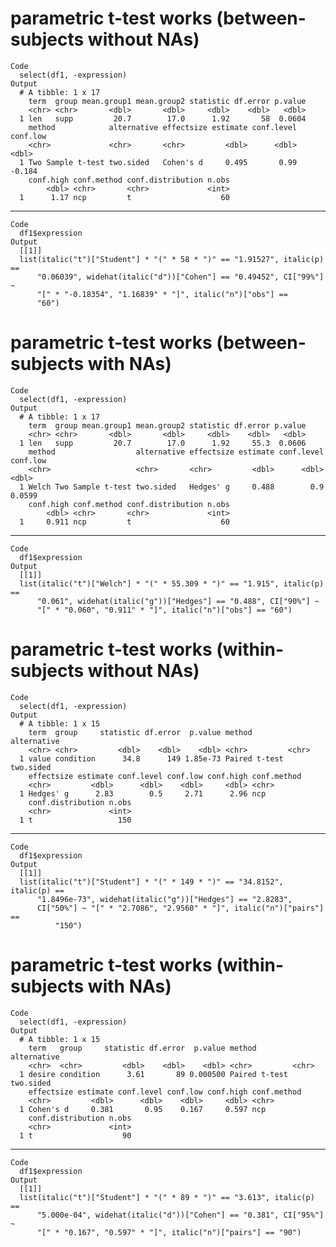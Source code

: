 # parametric t-test works (between-subjects without NAs)

    Code
      select(df1, -expression)
    Output
      # A tibble: 1 x 17
        term  group mean.group1 mean.group2 statistic df.error p.value
        <chr> <chr>       <dbl>       <dbl>     <dbl>    <dbl>   <dbl>
      1 len   supp         20.7        17.0      1.92       58  0.0604
        method            alternative effectsize estimate conf.level conf.low
        <chr>             <chr>       <chr>         <dbl>      <dbl>    <dbl>
      1 Two Sample t-test two.sided   Cohen's d     0.495       0.99   -0.184
        conf.high conf.method conf.distribution n.obs
            <dbl> <chr>       <chr>             <int>
      1      1.17 ncp         t                    60

---

    Code
      df1$expression
    Output
      [[1]]
      list(italic("t")["Student"] * "(" * 58 * ")" == "1.91527", italic(p) == 
          "0.06039", widehat(italic("d"))["Cohen"] == "0.49452", CI["99%"] ~ 
          "[" * "-0.18354", "1.16839" * "]", italic("n")["obs"] == 
          "60")
      

# parametric t-test works (between-subjects with NAs)

    Code
      select(df1, -expression)
    Output
      # A tibble: 1 x 17
        term  group mean.group1 mean.group2 statistic df.error p.value
        <chr> <chr>       <dbl>       <dbl>     <dbl>    <dbl>   <dbl>
      1 len   supp         20.7        17.0      1.92     55.3  0.0606
        method                  alternative effectsize estimate conf.level conf.low
        <chr>                   <chr>       <chr>         <dbl>      <dbl>    <dbl>
      1 Welch Two Sample t-test two.sided   Hedges' g     0.488        0.9   0.0599
        conf.high conf.method conf.distribution n.obs
            <dbl> <chr>       <chr>             <int>
      1     0.911 ncp         t                    60

---

    Code
      df1$expression
    Output
      [[1]]
      list(italic("t")["Welch"] * "(" * 55.309 * ")" == "1.915", italic(p) == 
          "0.061", widehat(italic("g"))["Hedges"] == "0.488", CI["90%"] ~ 
          "[" * "0.060", "0.911" * "]", italic("n")["obs"] == "60")
      

# parametric t-test works (within-subjects without NAs)

    Code
      select(df1, -expression)
    Output
      # A tibble: 1 x 15
        term  group     statistic df.error  p.value method        alternative
        <chr> <chr>         <dbl>    <dbl>    <dbl> <chr>         <chr>      
      1 value condition      34.8      149 1.85e-73 Paired t-test two.sided  
        effectsize estimate conf.level conf.low conf.high conf.method
        <chr>         <dbl>      <dbl>    <dbl>     <dbl> <chr>      
      1 Hedges' g      2.83        0.5     2.71      2.96 ncp        
        conf.distribution n.obs
        <chr>             <int>
      1 t                   150

---

    Code
      df1$expression
    Output
      [[1]]
      list(italic("t")["Student"] * "(" * 149 * ")" == "34.8152", italic(p) == 
          "1.8496e-73", widehat(italic("g"))["Hedges"] == "2.8283", 
          CI["50%"] ~ "[" * "2.7086", "2.9560" * "]", italic("n")["pairs"] == 
              "150")
      

# parametric t-test works (within-subjects with NAs)

    Code
      select(df1, -expression)
    Output
      # A tibble: 1 x 15
        term   group     statistic df.error  p.value method        alternative
        <chr>  <chr>         <dbl>    <dbl>    <dbl> <chr>         <chr>      
      1 desire condition      3.61       89 0.000500 Paired t-test two.sided  
        effectsize estimate conf.level conf.low conf.high conf.method
        <chr>         <dbl>      <dbl>    <dbl>     <dbl> <chr>      
      1 Cohen's d     0.381       0.95    0.167     0.597 ncp        
        conf.distribution n.obs
        <chr>             <int>
      1 t                    90

---

    Code
      df1$expression
    Output
      [[1]]
      list(italic("t")["Student"] * "(" * 89 * ")" == "3.613", italic(p) == 
          "5.000e-04", widehat(italic("d"))["Cohen"] == "0.381", CI["95%"] ~ 
          "[" * "0.167", "0.597" * "]", italic("n")["pairs"] == "90")
      

